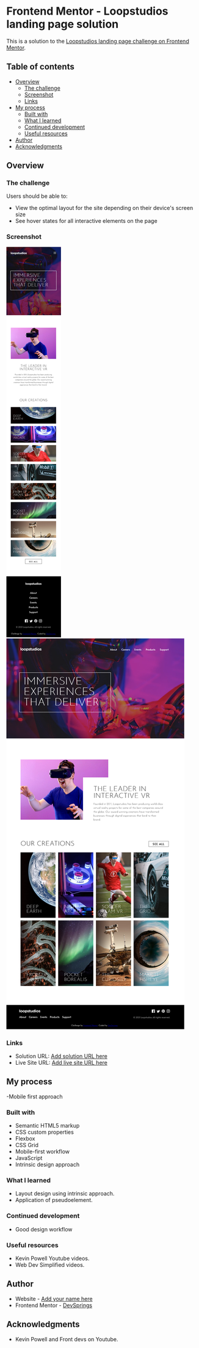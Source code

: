 # Frontend Mentor - Loopstudios landing page solution

This is a solution to the [Loopstudios landing page challenge on Frontend Mentor](https://www.frontendmentor.io/challenges/loopstudios-landing-page-N88J5Onjw).

## Table of contents

- [Overview](#overview)
  - [The challenge](#the-challenge)
  - [Screenshot](#screenshot)
  - [Links](#links)
- [My process](#my-process)
  - [Built with](#built-with)
  - [What I learned](#what-i-learned)
  - [Continued development](#continued-development)
  - [Useful resources](#useful-resources)
- [Author](#author)
- [Acknowledgments](#acknowledgments)

## Overview

### The challenge

Users should be able to:

- View the optimal layout for the site depending on their device's screen size
- See hover states for all interactive elements on the page

### Screenshot

![](./Screenshot%202025-07-09%20at%2020-59-54%20Frontend%20Mentor%20Loopstudios%20landing%20page.png)
![](./Screenshot%202025-07-09%20at%2021-00-15%20Frontend%20Mentor%20Loopstudios%20landing%20page.png)

### Links

- Solution URL: [Add solution URL here](https://loopstudios7.netlify.app/)
- Live Site URL: [Add live site URL here](https://your-live-site-url.com)

## My process

-Mobile first approach

### Built with

- Semantic HTML5 markup
- CSS custom properties
- Flexbox
- CSS Grid
- Mobile-first workflow
- JavaScript
- Intrinsic design approach

### What I learned

- Layout design using intrinsic approach.
- Application of pseudoelement.

### Continued development

- Good design workflow

### Useful resources

- Kevin Powell Youtube videos.
- Web Dev Simplified videos.

## Author

- Website - [Add your name here](https://www.your-site.com)
- Frontend Mentor - [DevSprings](https://www.frontendmentor.io/profile/DevSprings)

## Acknowledgments

- Kevin Powell and Front devs on Youtube.

